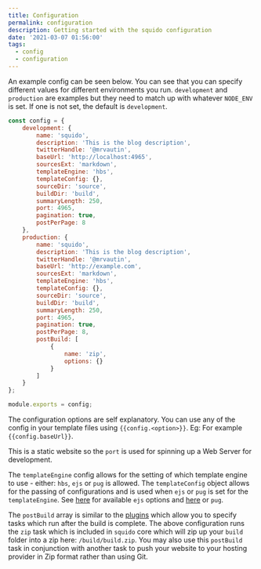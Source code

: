 ```yaml
---
title: Configuration
permalink: configuration
description: Getting started with the squido configuration
date: '2021-03-07 01:56:00'
tags: 
  - config
  - configuration
---
```


An example config can be seen below. You can see that you can specify different values for different environments you run. `development` and `production` are examples but they need to match up with whatever `NODE_ENV` is set. If one is not set, the default is `development`.

``` javascript
const config = {
    development: {
        name: 'squido',
        description: 'This is the blog description',
        twitterHandle: '@mrvautin',
        baseUrl: 'http://localhost:4965',
        sourcesExt: 'markdown',
        templateEngine: 'hbs',
        templateConfig: {},
        sourceDir: 'source',
        buildDir: 'build',
        summaryLength: 250,
        port: 4965,
        pagination: true,
        postPerPage: 8
    },
    production: {
        name: 'squido',
        description: 'This is the blog description',
        twitterHandle: '@mrvautin',
        baseUrl: 'http://example.com',
        sourcesExt: 'markdown',
        templateEngine: 'hbs',
        templateConfig: {},
        sourceDir: 'source',
        buildDir: 'build',
        summaryLength: 250,
        port: 4965,
        pagination: true,
        postPerPage: 8,
        postBuild: [
            {
                name: 'zip',
                options: {}
            }
        ]
    }
};

module.exports = config;
```

The configuration options are self explanatory. You can use any of the config in your template files using `{{config.<option>}}`. Eg: For example `{{config.baseUrl}}`.

This is a static website so the `port` is used for spinning up a Web Server for development.

The `templateEngine` config allows for the setting of which template engine to use - either: `hbs`, `ejs` or `pug` is allowed. The `templateConfig` object allows for the passing of configurations and is used when `ejs` or `pug` is set for the `templateEngine`. See [here](https://github.com/mde/ejs#options) for available `ejs` options and [here](https://pugjs.org/api/reference.html#options) or `pug`.

The `postBuild` array is similar to the [plugins](/plugins/) which allow you to specify tasks which run after the build is complete. The above configuration runs the `zip` task which is included in `squido` core which will zip up your `build` folder into a zip here: `/build/build.zip`. You may also use this `postBuild` task in conjunction with another task to push your website to your hosting provider in Zip format rather than using Git.